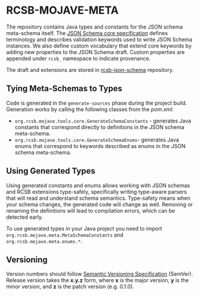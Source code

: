 # RCSB-MOJAVE-META

The repository contains Java types and constants for the JSON schema meta-schema itself. The [JSON Schema 
core specification](http://json-schema.org/latest/json-schema-core.html) defines terminology 
and describes validation keywords used to write JSON Schema instances. We also define custom vocabulary 
that extend core keywords by adding new properties to the JSON Schema draft. Custom properties are appended 
under `rcsb_` namespace to indicate provenance.
 
The draft and extensions are stored in [rcsb-json-schema](https://github.com/rcsb/rcsb-json-schema) repository.

## Tying Meta-Schemas to Types
Code is generated in the `generate-sources` phase during the project build. Generation works by calling the following 
classes from the _pom.xml_:
- `org.rcsb.mojave.tools.core.GenerateSchemaConstants` - generates Java constants that correspond directly 
to definitions in the JSON schema meta-schema.
- `org.rcsb.mojave.tools.core.GenerateSchemaEnums`- generates Java enums that correspond to keywords described 
as enums in the JSON schema meta-schema.

## Using Generated Types

Using generated constants and enums allows working with JSON schemas and RCSB extensions type-safely, specifically 
writing type-aware parsers that will read and understand schema semantics. Type-safety means when your schema changes, 
the generated code will change as well. Removing or renaming the definitions will lead to compilation errors, which can 
be detected early.

To use generated types in your Java project you need to import `org.rcsb.mojave.meta.MetaSchemaConstants` and 
`org.rcsb.mojave.meta.enums.*`.

## Versioning
 Version numbers should follow [Semantic Versioning Specification](https://semver.org/#semantic-versioning-specification-semver) 
(SemVer). Release version takes the **x.y.z** form, where **x** is the major version, **y** is the minor version, 
and **z** is the patch version (e.g. 0.1.0).
